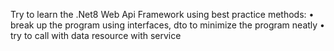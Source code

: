 Try to learn the .Net8 Web Api Framework using best practice methods:
• break up the program using interfaces, dto to minimize the program neatly
• try to call with data resource with service
